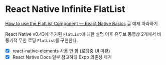 # React Native Infinite FlatList

[How to use the FlatList Component — React Native Basics](https://medium.com/react-native-development/how-to-use-the-flatlist-component-react-native-basics-92c482816fe6) 글 예제 따라하기

React Native v0.43에 추가된 `FlatList`에 대한 설명 이후 유투브 동영상 2개에서 비동기적 무한 로딩 `FlatList`를 구현한다.

- [x] react-native-elements 사용 안 함 (로딩중 UI 미완)
- [x] React Native Docs 일부 참고하되 Expo 의존성 제거
